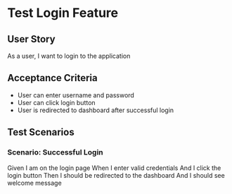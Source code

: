 # Test Login Feature

## User Story
As a user, I want to login to the application

## Acceptance Criteria
- User can enter username and password
- User can click login button
- User is redirected to dashboard after successful login

## Test Scenarios

### Scenario: Successful Login
Given I am on the login page
When I enter valid credentials
And I click the login button
Then I should be redirected to the dashboard
And I should see welcome message
